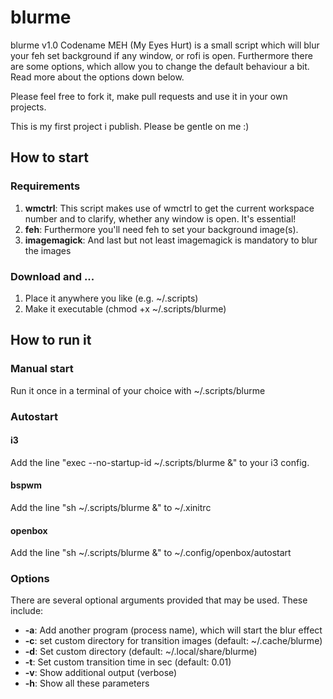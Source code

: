 # blurme

<p>blurme v1.0 Codename MEH (My Eyes Hurt) is a small script which will blur your feh set background if any window, or rofi is open. Furthermore there are some options, which allow you to change the default behaviour a bit. Read more about the options down below.</p>
<p>Please feel free to fork it, make pull requests and use it in your own projects.</p>
<p>This is my first project i publish. Please be gentle on me :)</p>
<h2>How to start</h2>
<h3>Requirements</h3>
<ol>
<li><b>wmctrl</b>: This script makes use of wmctrl to get the current workspace number and to clarify, whether any window is open. It's essential!</li>
<li><b>feh</b>: Furthermore you'll need feh to set your background image(s).</li>
<li><b>imagemagick</b>: And last but not least imagemagick is mandatory to blur the images</li>
</ol>
<h3>Download and ...</h3>
<ol>
    <li>Place it anywhere you like (e.g. ~/.scripts)</li>
    <li>Make it executable (chmod +x ~/.scripts/blurme)</li>
</ol>
<h2>How to run it</h2>
<h3>Manual start</h3>
<p>Run it once in a terminal of your choice with ~/.scripts/blurme</p>
<h3>Autostart</h3>
<h4>i3</h4>
<p>Add the line "exec --no-startup-id ~/.scripts/blurme &" to your i3 config.</p>
<h4>bspwm</h4>
<p>Add the line "sh ~/.scripts/blurme &" to ~/.xinitrc</p>
<h4>openbox</h4>
<p>Add the line "sh ~/.scripts/blurme &" to ~/.config/openbox/autostart</p>
<h3>Options</h3>
<p>There are several optional arguments provided that may be used. These include:</p>
<ul>
    <li><b>-a</b>: Add another program (process name), which will start the blur effect</li>
    <li><b>-c</b>: set custom directory for transition images (default: ~/.cache/blurme)</li>
    <li><b>-d</b>: Set custom directory (default: ~/.local/share/blurme)</li>
    <li><b>-t</b>: Set custom transition time in sec (default: 0.01)</li>
    <li><b>-v</b>: Show additional output (verbose)</li>
    <li><b>-h</b>: Show all these parameters</li>
</ul>
